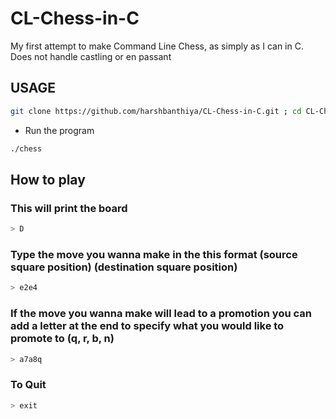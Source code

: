 # CL-Chess-in-C
My first attempt to make Command Line Chess, as simply as I can in C. Does not handle castling or en passant

## USAGE
```sh
git clone https://github.com/harshbanthiya/CL-Chess-in-C.git ; cd CL-Chess-in-C ; gcc CL_Chess.c -o chess 
```
* Run the program 
```sh
./chess 
```
## How to play

### This will print the board 
```sh
> D 
```

### Type the move you wanna make in the this format (source square position) (destination square position)
```sh
> e2e4 
```


### If the move you wanna make will lead to a promotion you can add a letter at the end to specify what you would like to promote to (q, r, b, n)
```sh
> a7a8q
```

### To Quit
```sh
> exit
```
